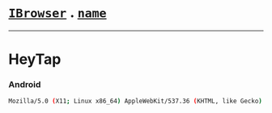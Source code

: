 # [`IBrowser`](/api/main/get-browser.md) . [`name`](../name.md)
---
# HeyTap

### Android

```sh
Mozilla/5.0 (X11; Linux x86_64) AppleWebKit/537.36 (KHTML, like Gecko) Chrome/90.0.4430.61 Safari/537.36 HeyTapBrowser/40.8.10.1
```
